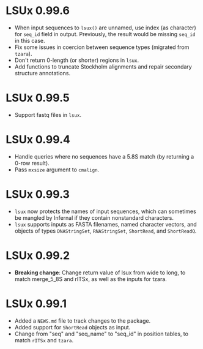 # LSUx 0.99.6

* When input sequences to `lsux()` are unnamed, use index (as character) for
  `seq_id` field in output. Previously, the result would be missing `seq_id` in
  this case.
* Fix some issues in coercion between sequence types (migrated from `tzara`).
* Don't return 0-length (or shorter) regions in `lsux`.
* Add functions to truncate Stockholm alignments and repair secondary structure
  annotations.

# LSUx 0.99.5

* Support fastq files in `lsux`.

# LSUx 0.99.4

* Handle queries where no sequences have a 5.8S match (by returning a 0-row
  result).
* Pass `mxsize` argument to `cmalign`.

# LSUx 0.99.3

* `lsux` now protects the names of input sequences, which can sometimes be mangled by Infernal
  if they contain nonstandard characters.
* `lsux` supports inputs as FASTA filenames, named character vectors, and objects of types 
  `DNAStringSet`, `RNAStringSet`, `ShortRead`, and `ShortReadQ`.

# LSUx 0.99.2

* **Breaking change**: Change return value of lsux from wide to long, to match
  merge_5_8S and rITSx, as well as the inputs for tzara.

# LSUx 0.99.1

* Added a `NEWS.md` file to track changes to the package.
* Added support for `ShortRead` objects as input.
* Change from "seq" and "seq_name" to "seq_id" in position tables, to match
  `rITSx` and `tzara`.
